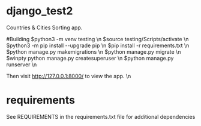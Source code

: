 # django_test2

Countries & Cities Sorting app.


#Building
$python3 -m venv testing \n
$source testing/Scripts/activate \n
$python3 -m pip install --upgrade pip \n
$pip install -r requirements.txt \n
$python manage.py makemigrations \n
$python manage.py migrate \n
$winpty python manage.py createsuperuser \n
$python manage.py runserver \n


Then visit http://127.0.0.1:8000/ to view the app.  \n

# requirements

See REQUIREMENTS in the requirements.txt file for additional dependencies

